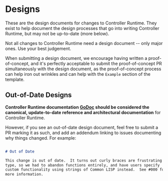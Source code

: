 Designs
=======

These are the design documents for changes to Controller Runtime. They
exist to help document the design processes that go into writing
Controller Runtime, but may not be up-to-date (more below).

Not all changes to Controller Runtime need a design document -- only major
ones. Use your best judgement.

When submitting a design document, we encourage having written
a proof-of-concept, and it's perfectly acceptable to submit the
proof-of-concept PR simultaneously with the design document, as the
proof-of-concept process can help iron out wrinkles and can help with the
`Example` section of the template.

## Out-of-Date Designs

**Controller Runtime documentation
[GoDoc](https://pkg.go.dev/github.com/samuelkuklis/controller-runtime) should be
considered the canonical, update-to-date reference and architectural
documentation** for Controller Runtime.

However, if you see an out-of-date design document, feel free to submit
a PR marking it as such, and add an addendum linking to issues documenting
why things changed.  For example:

```markdown

# Out of Date

This change is out of date.  It turns out curly braces are frustrating to
type, so we had to abandon functions entirely, and have users specify
custom functionality using strings of Common LISP instead.  See #000 for
more information.
```
